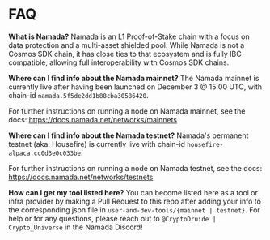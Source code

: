 # FAQ

**What is Namada?**
Namada is an L1 Proof-of-Stake chain with a focus on data protection and a multi-asset shielded pool. While Namada is not a Cosmos SDK chain, it has close ties to that ecosystem and is fully IBC compatible, allowing full interoperability with Cosmos SDK chains.

**Where can I find info about the Namada mainnet?**
The Namada mainnet is currently live after having been launched on December 3 @ 15:00 UTC, with chain-id `namada.5f5de2dd1b88cba30586420`.  

For further instructions on running a node on Namada mainnet, see the docs: https://docs.namada.net/networks/mainnets

**Where can I find info about the Namada testnet?**
Namada's permanent testnet (aka: Housefire) is currently live with chain-id `housefire-alpaca.cc0d3e0c033be`.  

For further instructions on running a node on Namada testnet, see the docs: https://docs.namada.net/networks/testnets

**How can I get my tool listed here?**
You can become listed here as a tool or infra provider by making a Pull Request to this repo after adding your info to the corresponding json file in `user-and-dev-tools/{mainnet | testnet}`. For help or for any questions, please reach out to `@CryptoDruide | Crypto_Universe` in the Namada Discord! 
